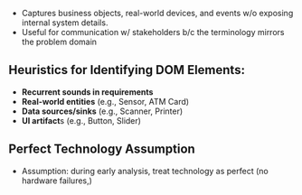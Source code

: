 - Captures business objects, real-world devices, and events w/o exposing internal system details.
- Useful for communication w/ stakeholders b/c the terminology mirrors the problem domain

## Heuristics for Identifying DOM Elements:
- **Recurrent sounds in requirements**
- **Real-world entities** (e.g., Sensor, ATM Card)
- **Data sources/sinks** (e.g., Scanner, Printer)
- **UI artifact**s (e.g., Button, Slider)

## Perfect Technology Assumption
- Assumption: during early analysis, treat technology as perfect (no hardware failures,)